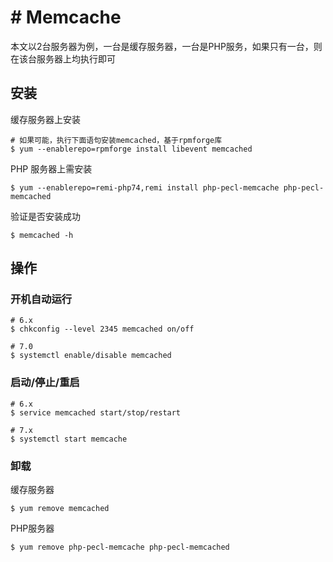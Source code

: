 # # Memcache

本文以2台服务器为例，一台是缓存服务器，一台是PHP服务，如果只有一台，则在该台服务器上均执行即可

## 安装

缓存服务器上安装

```
# 如果可能，执行下面语句安装memcached，基于rpmforge库
$ yum --enablerepo=rpmforge install libevent memcached
```

PHP 服务器上需安装

```
$ yum --enablerepo=remi-php74,remi install php-pecl-memcache php-pecl-memcached
```

验证是否安装成功

```
$ memcached -h
```

## 操作

### 开机自动运行

```
# 6.x
$ chkconfig --level 2345 memcached on/off

# 7.0
$ systemctl enable/disable memcached
```

### 启动/停止/重启

```
# 6.x
$ service memcached start/stop/restart

# 7.x
$ systemctl start memcache
```

### 卸载

缓存服务器

```
$ yum remove memcached
```

PHP服务器

```
$ yum remove php-pecl-memcache php-pecl-memcached
```